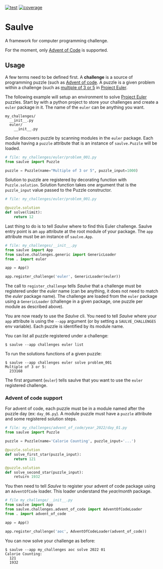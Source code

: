 [![test](https://github.com/Nicals/saulve/actions/workflows/test.yml/badge.svg?branch=master)](https://github.com/Nicals/saulve/actions?query=workflow:test+event:push+branch:master)
[![coverage](https://coveralls.io/repos/github/Nicals/saulve/badge.svg?branch=master)](https://coveralls.io/github/Nicals/saulve)

Saulve
======

A framework for computer programming challenge.

For the moment, only [Advent of Code](https://adventofcode.com) is supported.

Usage
-----

A few terms need to be defined first.
A **challenge** is a source of programming puzzle (such as [Advent of code](https://adventofcode.com/).
A puzzle is a given problem within a challenge (such as [multiple of 3 or 5](https://projecteuler.net/problem=1) 
in [Project Euler](https://projecteuler.net/).

The following example will setup an environment to solve [Project Euler](https://projecteuler.net/)
puzzles.
Start by with a python project to store your challenges and create a `euler` package in it.
The name of the `euler` can be anything you want.

```
my_challenges/
  __init__.py
  euler/
    __init__.py
```

*Saulve* discovers puzzle by scanning modules in the `euler` package.
Each module having a `puzzle` attribute that is an instance of `saulve.Puzzle` will be loaded.

```python
# file: my_challenges/euler/problem_001.py
from saulve import Puzzle

puzzle = Puzzle(name="Multiple of 3 or 5", puzzle_input=1000)
```

Solution to puzzle are registered by decorating function with `Puzzle.solution`.
Solution function takes one argument that is the `puzzle_input` value passed to the Puzzle
constructor.

```python
# file: my_challenges/euler/problem_001.py

@puzzle.solution
def solve(limit):
    return 12
```

Last thing to do is to tell *Saulve* where to find this Euler challenge.
Saulve entry point is an `app` attribute at the root module of your package.
The `app` attribute must be an instance of `saulve.App`.

```python
# file: my_challenges/__init__.py
from saulve import App
from saulve.challenges.generic import GenericLoader
from . import euler

app = App()

app.register_challenge('euler', GenericLoader(euler))
```

The call to `register_challenge` tells *Saulve* that a challenge must be registered under the
*euler* name (can be anything, it does not need to match the *euler* package name).
The challenge are loaded from the `euler` package using a `GenericLoader` (challenge in a given
package, one puzzle per module as described above).

You are now ready to use the *Saulve* cli.
You need to tell *Saulve* where your `app` attribute is using the `--app` argument (or by setting a
`SAULVE_CHALLENGES` env variable).
Each puzzle is identified by its module name.

You can list all puzzle registered under a challenge:

```bash-session
$ saulve --app challenges euler list
```


To run the solutions functions of a given puzzle:

```bash-session
$ saulve --app challenges euler solve problem_001
Multiple of 3 or 5:
  233168
```

The first argument (`euler`) tells saulve that you want to use the `euler` registered challenge.


### Advent of code support

For advent of code, each puzzle must be in a module named after the puzzle day (ex: `day_06.py`).
A module puzzle must have a `puzzle` attribute and some registered solution steps.


```python
# file: my_challenges/advent_of_code/year_2022/day_01.py
from saulve import Puzzle

puzzle = Puzzle(name='Calorie Counting', puzzle_input='...')

@puzzle.solution
def solve_first_star(puzzle_input):
    return 121

@puzzle.solution
def solve_second_star(puzzle_input):
    retuirn 1932
```

You then need to tell *Saulve* to register your advent of code package using an `AdventOfCode`
loader.
This loader understand the *year/month* package.

```python
# file my_challenge/__init__.py
from saulve import App
from saulve.challenges.advent_of_code import AdventOfCodeLoader
from . import advent_of_code

app = App()

app.register_challenge('aoc', AdventOfCodeLoader(advent_of_code))
```

You can now solve your challenge as before:

```bash-session
$ saulve --app my_challenges aoc solve 2022 01
Calorie Counting:
  121
  1932
```
